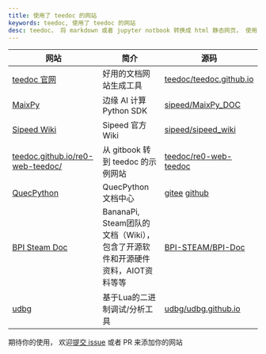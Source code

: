 ```yaml
---
title: 使用了 teedoc 的网站
keywords: teedoc, 使用了 teedoc 的网站
desc: teedoc， 将 markdown 或者 jupyter notbook 转换成 html 静态网页， 使用了 teedoc 的网站
---
```


| 网站 | 简介 | 源码 |
| ---- | --- | --- |
|[teedoc 官网](https://teedoc.github.io) | 好用的文档网站生成工具 | [teedoc/teedoc.github.io](https://github.com/teedoc/teedoc.github.io) |
|[MaixPy](https://maixpy.sipeed.com)     |  边缘 AI 计算 Python SDK | [sipeed/MaixPy_DOC](https://github.com/sipeed/MaixPy_DOC) |
|[Sipeed Wiki](https://wiki.sipeed.com)  | Sipeed 官方Wiki | [sipeed/sipeed_wiki](https://github.com/sipeed/sipeed_wiki) |
|[teedoc.github.io/re0-web-teedoc/](https://teedoc.github.io/re0-web-teedoc/) | 从 gitbook 转到 teedoc 的示例网站 | [teedoc/re0-web-teedoc](https://github.com/teedoc/re0-web-teedoc) |
|[QuecPython](https://python.quectel.com/doc/) | QuecPython 文档中心 | [gitee](https://gitee.com/quecpython/Community-document) [github](https://github.com/quecpython/Community-document)  |
| [BPI Steam Doc](https://bpi-steam.com/)             | BananaPi, Steam团队的文档（Wiki），包含了开源软件和开源硬件资料，AIOT资料等等 | [BPI-STEAM/BPI-Doc](https://github.com/BPI-STEAM/BPI-Doc) |
| [udbg](https://udbg.github.io/) |  基于Lua的二进制调试/分析工具 | [udbg/udbg.github.io](https://github.com/udbg/udbg.github.io) |

期待你的使用， 欢迎[提交 issue](https://github.com/teedoc/teedoc.github.io/issues) 或者 PR 来添加你的网站

